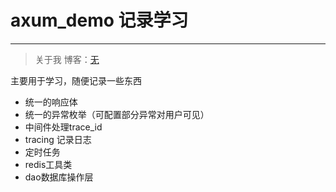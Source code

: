 # axum_demo 记录学习

---

> 关于我
> 博客：[无](http:)

主要用于学习，随便记录一些东西

- 统一的响应体
- 统一的异常枚举（可配置部分异常对用户可见）
- 中间件处理trace_id
- tracing 记录日志
- 定时任务
- redis工具类
- dao数据库操作层
